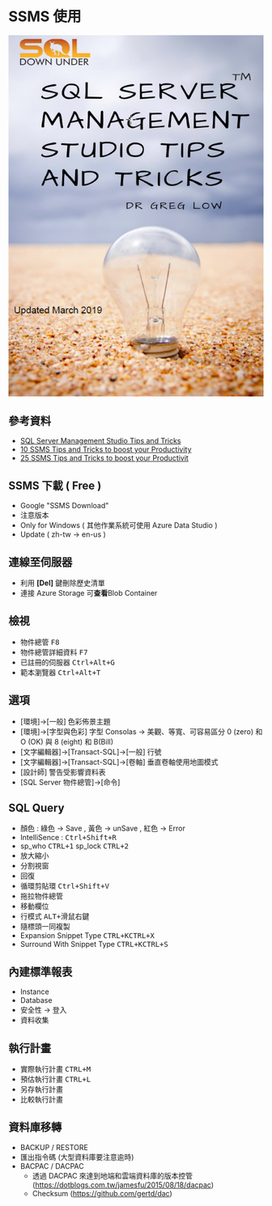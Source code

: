 # SSMS 使用
![電子書](book.png)

## 參考資料
* [SQL Server Management Studio Tips and Tricks](https://blog.greglow.com/2018/04/24/free-ebook-sql-server-management-studio-tips-and-tricks/)
* [10 SSMS Tips and Tricks to boost your Productivity](https://www.sqlshack.com/10-ssms-tips-and-tricks-to-boost-your-productivity/)
* [25 SSMS Tips and Tricks to boost your Productivit](https://www.sqlsaturday.com/SessionDownload.aspx?suid=16388)

## SSMS 下載 \( Free \)
* Google "SSMS Download"
* 注意版本
* Only for Windows \( 其他作業系統可使用 Azure Data Studio \)
* Update \( zh-tw →  en-us \)


## 連線至伺服器
* 利用 **[Del]** 鍵刪除歷史清單
* 連接 Azure Storage 可**查看**Blob Container


## 檢視
* 物件總管 <kbd>F8</kbd>
* 物件總管詳細資料 <kbd>F7</kbd>
* 已註冊的伺服器 <kbd>Ctrl+Alt+G</kbd>
* 範本瀏覽器 <kbd>Ctrl+Alt+T</kbd>


## 選項
* \[環境\]→\[一般\] 色彩佈景主題 
* \[環境\]→\[字型與色彩\] 字型 Consolas → 美觀、等寬、可容易區分 0 \(zero\) 和 O \(OK\) 與 8 \(eight\) 和 B\(Bill\)
* \[文字編輯器\]→\[Transact-SQL\]→\[一般\] 行號
* \[文字編輯器\]→\[Transact-SQL\]→\[卷軸\] 垂直卷軸使用地圖模式
* \[設計師\] 警告受影響資料表
* \[SQL Server 物件總管\]→\[命令\] 


## SQL Query
* 顏色 : 綠色 → Save , 黃色 → unSave , 紅色 → Error
* IntelliSence : <kbd>Ctrl+Shift+R</kbd>
* sp_who <kbd>CTRL+1</kbd> sp_lock <kbd>CTRL+2</kbd>
* 放大縮小
* 分割視窗
* 回復
* 循環剪貼環 <kbd>Ctrl+Shift+V</kbd>
* 拖拉物件總管
* 移動欄位
* 行模式 <kbd>ALT+滑鼠右鍵</kbd>
* 隨標頭一同複製
* Expansion Snippet Type <kbd>CTRL+K</kbd><kbd>CTRL+X</kbd>
* Surround With Snippet Type <kbd>CTRL+K</kbd><kbd>CTRL+S</kbd>


## 內建標準報表
* Instance 
* Database 
* 安全性 → 登入 
* 資料收集 

## 執行計畫
* 實際執行計畫 <kbd>CTRL+M</kbd>
* 預估執行計畫 <kbd>CTRL+L</kbd>
* 另存執行計畫
* 比較執行計畫


## 資料庫移轉
* BACKUP / RESTORE
* 匯出指令碼 \(大型資料庫要注意逾時\)
* BACPAC / DACPAC
  * 透過 DACPAC 來達到地端和雲端資料庫的版本控管 (https://dotblogs.com.tw/jamesfu/2015/08/18/dacpac)
  * Checksum (https://github.com/gertd/dac) 
